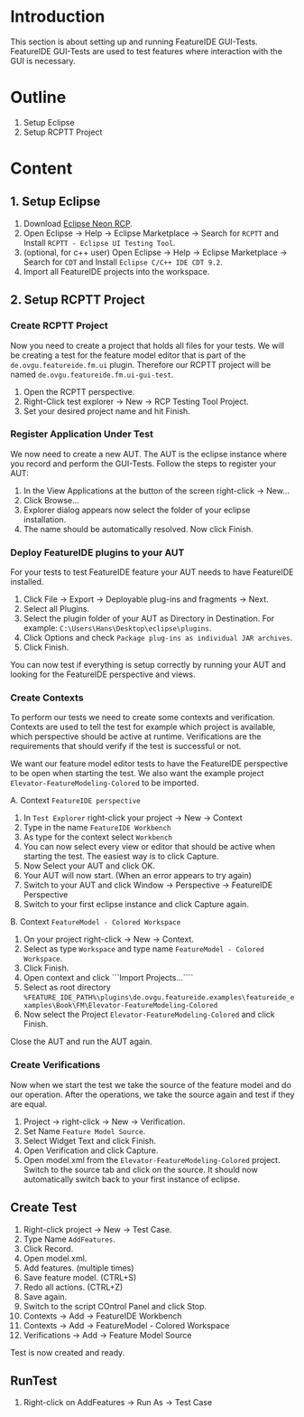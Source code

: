 # Introduction
This section is about setting up and running FeatureIDE GUI-Tests. FeatureIDE GUI-Tests are used to test features where interaction with the GUI is necessary.

# Outline
1. Setup Eclipse
2. Setup RCPTT Project

# Content

## 1. Setup Eclipse

1. Download [Eclipse Neon RCP](http://www.eclipse.org/downloads/packages/eclipse-rcp-and-rap-developers/neon3).
2. Open Eclipse -> Help -> Eclipse Marketplace -> Search for ```RCPTT``` and Install ```RCPTT - Eclipse UI Testing Tool```.
3. (optional, for c++ user) Open Eclipse -> Help -> Eclipse Marketplace -> Search for ```CDT``` and Install ```Eclipse C/C++ IDE CDT 9.2```.
4. Import all FeatureIDE projects into the workspace.

## 2. Setup RCPTT Project

### Create RCPTT Project
Now you need to create a project that holds all files for your tests. We will be creating a test for the feature model editor that is part of the ```de.ovgu.featureide.fm.ui``` plugin. Therefore our RCPTT project will be named ```de.ovgu.featureide.fm.ui-gui-test```.

1. Open the RCPTT perspective.
2. Right-Click test explorer -> New -> RCP Testing Tool Project.
3. Set your desired project name and hit Finish.

### Register Application Under Test
We now need to create a new AUT. The AUT is the eclipse instance where you record and perform the GUI-Tests. Follow the steps to register your AUT:

1. In the View Applications at the button of the screen right-click -> New...
2. Click Browse...
3. Explorer dialog appears now select the folder of your eclipse installation. 
4. The name should be automatically resolved. Now click Finish.

### Deploy FeatureIDE plugins to your AUT
For your tests to test FeatureIDE feature your AUT needs to have FeatureIDE installed.

1. Click File -> Export -> Deployable plug-ins and fragments -> Next.
2. Select all Plugins.
3. Select the plugin folder of your AUT as Directory in Destination. For example: ```C:\Users\Hans\Desktop\eclipse\plugins```.
4. Click Options and check ```Package plug-ins as individual JAR archives```.
5. Click Finish.

You can now test if everything is setup correctly by running your AUT and looking for the FeatureIDE perspective and views.

### Create Contexts
To perform our tests we need to create some contexts and verification. Contexts are used to tell the test for example which project is available, which perspective should be active at runtime. Verifications are the requirements that should verify if the test is successful or not. 

We want our feature model editor tests to have the FeatureIDE perspective to be open when starting the test. We also want the example project ```Elevator-FeatureModeling-Colored``` to be imported.

A. Context ```FeatureIDE perspective```
1. In ```Test Explorer``` right-click your project -> New -> Context
2. Type in the name ```FeatureIDE Workbench```
3. As type for the context select ```Workbench```
4. You can now select every view or editor that should be active when starting the test. The easiest way is to click Capture.
5. Now Select your AUT and click OK.
6. Your AUT will now start. (When an error appears to try again)
7. Switch to your AUT and click Window -> Perspective -> FeatureIDE Perspective
8. Switch to your first eclipse instance and click Capture again.

B. Context ```FeatureModel - Colored Workspace```
1. On your project right-click -> New -> Context.
2. Select as type ```Workspace``` and type name ```FeatureModel - Colored Workspace```.
3. Click Finish.
4. Open context and click ```Import Projects...````
5. Select as root directory ```%FEATURE_IDE_PATH%\plugins\de.ovgu.featureide.examples\featureide_examples\Book\FM\Elevator-FeatureModeling-Colored```
6. Now select the Project ```Elevator-FeatureModeling-Colored``` and click Finish.

Close the AUT and run the AUT again.

### Create Verifications
Now when we start the test we take the source of the feature model and do our operation. After the operations, we take the source again and test if they are equal.

1. Project -> right-click -> New -> Verification.
2. Set Name ```Feature Model Source```.
3. Select Widget Text and click Finish.
4. Open Verification and click Capture.
5. Open model.xml from the ```Elevator-FeatureModeling-Colored``` project. Switch to the source tab and click on the source. It should now automatically switch back to your first instance of eclipse.

## Create Test

1. Right-click project -> New -> Test Case.
2. Type Name ```AddFeatures```.
3. Click Record.
4. Open model.xml.
5. Add features. (multiple times)
6. Save feature model. (CTRL+S)
7. Redo all actions. (CTRL+Z)
8. Save again.
9. Switch to the script COntrol Panel and click Stop.
10. Contexts -> Add -> FeatureIDE Workbench
11. Contexts -> Add -> FeatureModel - Colored Workspace
12. Verifications -> Add -> Feature Model Source

Test is now created and ready.

## RunTest

1. Right-click on AddFeatures -> Run As -> Test Case


